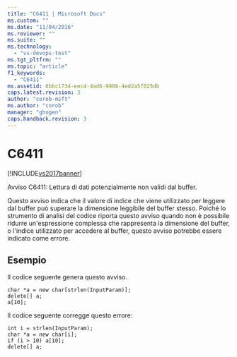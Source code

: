 ```yaml
---
title: "C6411 | Microsoft Docs"
ms.custom: ""
ms.date: "11/04/2016"
ms.reviewer: ""
ms.suite: ""
ms.technology: 
  - "vs-devops-test"
ms.tgt_pltfrm: ""
ms.topic: "article"
f1_keywords: 
  - "C6411"
ms.assetid: 6bbc1734-eec4-4ad6-9908-4ed2a5f025db
caps.latest.revision: 3
author: "corob-msft"
ms.author: "corob"
manager: "ghogen"
caps.handback.revision: 3
---
```

# C6411
[!INCLUDE[vs2017banner](../code-quality/includes/vs2017banner.md)]

Avviso C6411: Lettura di dati potenzialmente non validi dal buffer.  
  
 Questo avviso indica che il valore di indice che viene utilizzato per leggere dal buffer può superare la dimensione leggibile del buffer stesso.  Poiché lo strumento di analisi del codice riporta questo avviso quando non è possibile ridurre un'espressione complessa che rappresenta la dimensione del buffer, o l'indice utilizzato per accedere al buffer, questo avviso potrebbe essere indicato come errore.  
  
## Esempio  
 Il codice seguente genera questo avviso.  
  
```  
char *a = new char[strlen(InputParam)];  
delete[] a;  
a[10];  
```  
  
 Il codice seguente corregge questo errore:  
  
```  
int i = strlen(InputParam);  
char *a = new char[i];  
if (i > 10) a[10];  
delete[] a;  
```